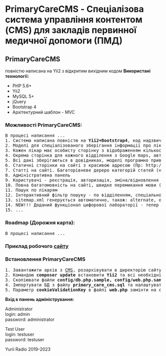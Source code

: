 <h1>PrimaryCareCMS - Спеціалізова система управління контентом (CMS) для закладів первинної медичної допомоги (ПМД)</h1>

<h2>PrimaryCareCMS</h2> повністю написана на Yii2 з відкритим вихідним кодом
<b>Використані технології:</b>
<ul>
    <li>PHP 5.6+</li>
    <li>Yii2</li>
    <li>MySQL 5+</li>
    <li>jQuery</li>
    <li>Bootstrap 4</li>
    <li>Архітектурний шаблон - MVC</li>
</ul>

<h3>Можливості PrimaryCareCMS:</h3>
<pre>
В процесі написання ...
1. Система написана повністю на <b>Yii2+Bootstrap4</b>, код надзвичайно простий (буде зрозумілий початківцю...)
2. Моделі для спеціалізованого зберігання інформації про лікарів (спеціальність, категорія, стаж роботи, місце роботи, телефон, фото, кількість пацієнтів, та інше...), відділення (лікарі, адреса, телефон, e-mail, координати Google maps та інше...)
3. Кожен лікар має особисту сторінку з відображенням кількості декларацій в вигляді графіків, з автоматичним розрахунком перевантаженості лікарів
4. Окрема сторінка для кожного відділення з Google maps, автоматично побудова загальної мапи всіх відділень, система автоматично будує дерево відділень
5. Всі дані зберігаються в довідниках, моделі програмно привязані до довідників
6. Статичні сторінки на сайті з красивою адресою (Пр: http://domain/en/site/about) 
7. Cтатті на сайті. Багаторівневе дереро категорій статей (необмежена кількість вкладень)
8. Адміністративна панель
9. Користувачі - реєстрація, авторизація, зміна/відновлення паролю
10. Повна багатомовність на сайті, швидке перемикання мови (en, uk, ru...)
11. Пошук по лікарям
12. Інтерактивний фільтр пошуку - по відділенням, спеціальності, категорії, вільні лікарі...
13. sitemap.xml генерується автоматично, також: alternate, og:title
14. NEW!!! Доданий функціонал цифорової лабораторії - тепер аналізи можна зберігати в базі даних системи. Анагізи групуються за категоріями, можна обєднувати в пакети, встановлювати окрему ціну на різні пакети. В різних пакетах можуть бути однакові аналізи з різною ціною. Результати відправляються пацієнту на e-mail, як тільки лаборант введе всі параметри. В кінці місяця формується автоматичний звіт по пакетам для бухгалтерії. (!!!файл бази даних ще не оновлений для збереження аналізів!!!)
15. ...
</pre>

<h3>Roadmap (Дорожня карта):</h3>
<pre>
В процесі написання ...
</pre>

<h3>Приклад робочого <a href="https://berezne-pmd.rv.ua/uk" target="_blank">сайту</a></h3>

<h3>Встановлення PrimaryCareCMS </h3>
<pre>
1. Завантажити архів з <a href="https://github.com/YuriiRadio/PrimaryCare-CMS/archive/refs/heads/master.zip" target="_blank">CMS</a>, розархівувати в директорію сайту
2. Командою <b>composer update</b> встановити <b>Yii2</b> та всі необхідні залежності (прописані в composer.json)
3. Скопіювати файли <b>config/db.php.sample, config/web.php.sample</b>, перейменувати їхні копії в <b>db.php</b> та <b>web.php</b>
4. Імпортувати БД з файлу <b>primary_care_cms.sql</b> та налаштувати підключення в <b>db.php</b>
5. Параметр <b>cookieValidationKey</b> в файлі <b>web.php</b> замінти на свій, унікальний (32 символи, Yii::$app->security->generateRandomString();)
</pre>

<b>Вхід в панень адміністрування:</b>

Administrator
<br />login: admin 
<br />password: administrator


Test User
<br />login: testuser
<br />password: testuser


Yurii Radio 2019-2023